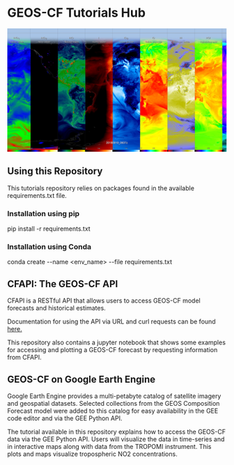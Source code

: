 # GEOS-CF Tutorials Hub

![gmao-banner](./static/img/cf_columns.png)

## Using this Repository

This tutorials repository relies on packages found in the available requirements.txt file. 

### Installation using pip
pip install -r requirements.txt

### Installation using Conda
conda create --name <env_name> --file requirements.txt

## CFAPI: The GEOS-CF API

CFAPI is a RESTful API that allows users to access GEOS-CF model forecasts and historical estimates.

Documentation for using the API via URL and curl requests can be found [here.](https://fluid.nccs.nasa.gov/cfapi/docs/)

This repository also contains a jupyter notebook that shows some examples for accessing and plotting a GEOS-CF forecast by requesting information from CFAPI.


## GEOS-CF on Google Earth Engine

Google Earth Engine provides a multi-petabyte catalog of satellite imagery and geospatial datasets. Selected collections from the GEOS Composition Forecast model were added to this catalog for easy availability in the GEE code editor and via the GEE Python API. 

The tutorial available in this repository explains how to access the GEOS-CF data via the GEE Python API. Users will visualize the data in time-series and in interactive maps along with data from the TROPOMI instrument. This plots and maps visualize tropospheric NO2 concentrations.
